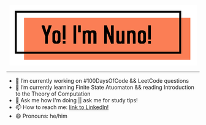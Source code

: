 
<div align="center">
<img src=https://github.com/NunoAGoncalves/NunoAGoncalves/blob/master/Banner.PNG>
</div>

------------------------------------------------------------------

- 🔭 I’m currently working on #100DaysOfCode && LeetCode questions
- 🌱 I’m currently learning Finite State Atuomaton && reading Introduction to the Theory of Computation
- 💬 Ask me how I'm doing || ask me for study tips!
- 📫 How to reach me: [link to LinkedIn!](https://www.linkedin.com/in/nuno-alexandre-goncalves-925b18162/)
- 😄 Pronouns: he/him

